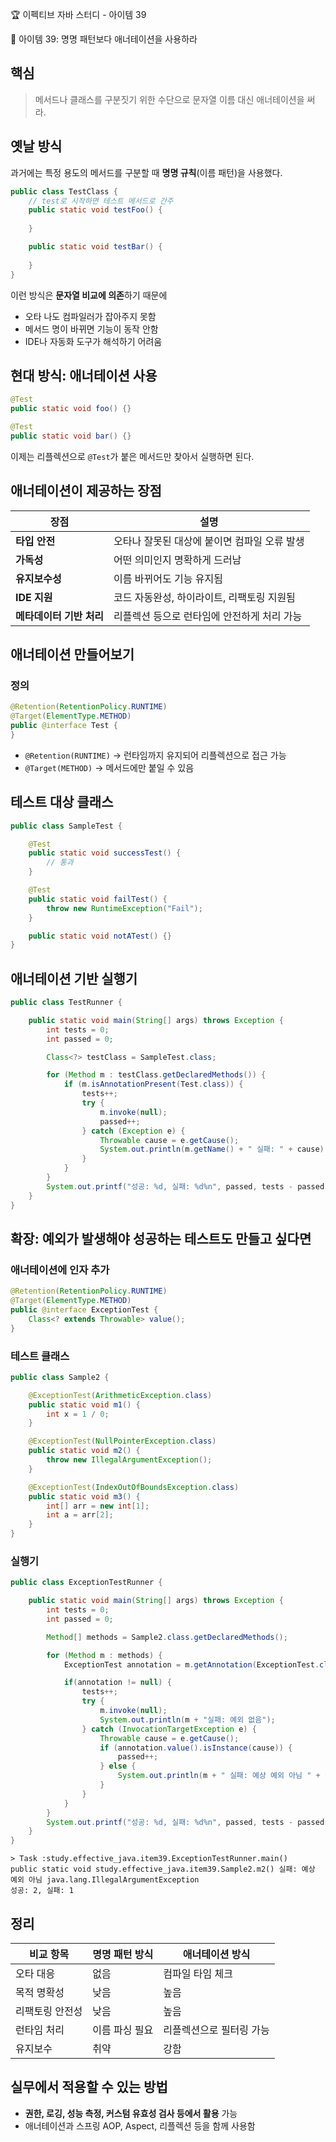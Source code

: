 :trophy: 이펙티브 자바 스터디 - 아이템 39

:book: 아이템 39: 명명 패턴보다 애너테이션을 사용하라

## 핵심

> 메서드나 클래스를 구분짓기 위한 수단으로 문자열 이름 대신 애너테이션을 써라.


## 옛날 방식

과거에는 특정 용도의 메서드를 구분할 때 **명명 규칙**(이름 패턴)을 사용했다.

```java
public class TestClass {
    // test로 시작하면 테스트 메서드로 간주
    public static void testFoo() {
        
    }

    public static void testBar() {
        
    }
}
```
이런 방식은 **문자열 비교에 의존**하기 때문에
- 오타 나도 컴파일러가 잡아주지 못함
- 메서드 명이 바뀌면 기능이 동작 안함
- IDE나 자동화 도구가 해석하기 어려움

## 현대 방식: 애너테이션 사용

```java
@Test
public static void foo() {}

@Test
public static void bar() {}
```
이제는 리플렉션으로 `@Test`가 붙은 메서드만 찾아서 실행하면 된다.

## 애너테이션이 제공하는 장점

| 장점            | 설명                        |
| ------------- | ------------------------- |
|  **타입 안전**    | 오타나 잘못된 대상에 붙이면 컴파일 오류 발생 |
|  **가독성**      | 어떤 의미인지 명확하게 드러남          |
|  **유지보수성**    | 이름 바뀌어도 기능 유지됨            |
|  **IDE 지원**   | 코드 자동완성, 하이라이트, 리팩토링 지원됨  |
|  **메타데이터 기반 처리** | 리플렉션 등으로 런타임에 안전하게 처리 가능  |


## 애너테이션 만들어보기

### 정의

```java
@Retention(RetentionPolicy.RUNTIME)
@Target(ElementType.METHOD)
public @interface Test {
}
```
- `@Retention(RUNTIME)` -> 런타임까지 유지되어 리플렉션으로 접근 가능
- `@Target(METHOD)` -> 메서드에만 붙일 수 있음

## 테스트 대상 클래스

```java
public class SampleTest {

    @Test
    public static void successTest() {
        // 통과
    }

    @Test
    public static void failTest() {
        throw new RuntimeException("Fail");
    }

    public static void notATest() {}
}
```

## 애너테이션 기반 실행기

```java
public class TestRunner {

    public static void main(String[] args) throws Exception {
        int tests = 0;
        int passed = 0;

        Class<?> testClass = SampleTest.class;

        for (Method m : testClass.getDeclaredMethods()) {
            if (m.isAnnotationPresent(Test.class)) {
                tests++;
                try {
                    m.invoke(null);
                    passed++;
                } catch (Exception e) {
                    Throwable cause = e.getCause();
                    System.out.println(m.getName() + " 실패: " + cause);
                }
            }
        }
        System.out.printf("성공: %d, 실패: %d%n", passed, tests - passed);
    }
}
```

## 확장: 예외가 발생해야 성공하는 테스트도 만들고 싶다면

### 애너테이션에 인자 추가

```java
@Retention(RetentionPolicy.RUNTIME)
@Target(ElementType.METHOD)
public @interface ExceptionTest {
    Class<? extends Throwable> value();
}
```

### 테스트 클래스

```java
public class Sample2 {

    @ExceptionTest(ArithmeticException.class)
    public static void m1() {
        int x = 1 / 0;
    }

    @ExceptionTest(NullPointerException.class)
    public static void m2() {
        throw new IllegalArgumentException();
    }

    @ExceptionTest(IndexOutOfBoundsException.class)
    public static void m3() {
        int[] arr = new int[1];
        int a = arr[2];
    }
}
```

### 실행기
```java
public class ExceptionTestRunner {

    public static void main(String[] args) throws Exception {
        int tests = 0;
        int passed = 0;

        Method[] methods = Sample2.class.getDeclaredMethods();

        for (Method m : methods) {
            ExceptionTest annotation = m.getAnnotation(ExceptionTest.class);

            if(annotation != null) {
                tests++;
                try {
                    m.invoke(null);
                    System.out.println(m + "실패: 예외 없음");
                } catch (InvocationTargetException e) {
                    Throwable cause = e.getCause();
                    if (annotation.value().isInstance(cause)) {
                        passed++;
                    } else {
                        System.out.println(m + " 실패: 예상 예외 아님 " + cause);
                    }
                }
            }
        }
        System.out.printf("성공: %d, 실패: %d%n", passed, tests - passed);
    }
}
```
```text
> Task :study.effective_java.item39.ExceptionTestRunner.main()
public static void study.effective_java.item39.Sample2.m2() 실패: 예상 예외 아님 java.lang.IllegalArgumentException
성공: 2, 실패: 1
```

## 정리
| 비교 항목    | 명명 패턴 방식 | 애너테이션 방식    |
| -------- | ------ | ----------- |
| 오타 대응    |  없음    |  컴파일 타임 체크  |
| 목적 명확성   |  낮음    |  높음         |
| 리팩토링 안전성 |  낮음    |  높음         |
| 런타임 처리   |  이름 파싱 필요 |  리플렉션으로 필터링 가능 |
| 유지보수     |  취약    |  강함         |


## 실무에서 적용할 수 있는 방법
- **권한, 로깅, 성능 측정, 커스텀 유효성 검사 등에서 활용** 가능
- 애너테이션과 스프링 AOP, Aspect, 리플렉션 등을 함께 사용함